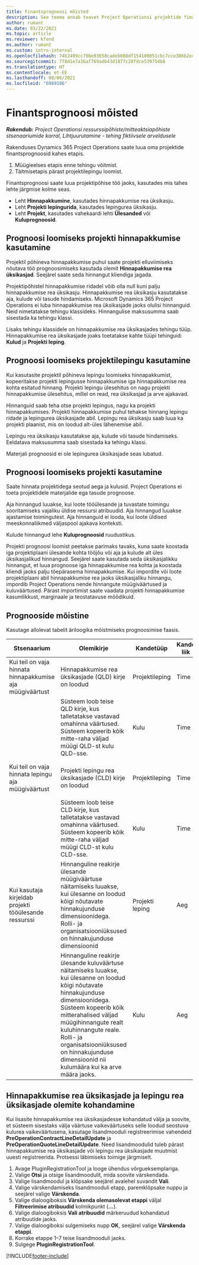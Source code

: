 ```yaml
---
title: Finantsprognoosi mõisted
description: See teema annab teavet Project Operationsi projektide finantsprognooside kohta.
author: rumant
ms.date: 03/22/2021
ms.topic: article
ms.reviewer: kfend
ms.author: rumant
ms.custom: intro-internal
ms.openlocfilehash: 74b2499cc706e03658cadeb088df154100051cbc7cce386b2e4d50dbdb5c197f
ms.sourcegitcommit: 7f8d1e7a16af769adb43d1877c28fdce53975db8
ms.translationtype: HT
ms.contentlocale: et-EE
ms.lasthandoff: 08/06/2021
ms.locfileid: "6989186"
---
```

# <a name="financial-estimation-concepts"></a>Finantsprognoosi mõisted

_**Rakendub:** Project Operationsi ressurssipõhiste/mitteaktsiapõhiste stsenaariumide korral,  Lihtjuurutamine - tehing fiktiivsele arveldusele_

Rakenduses Dynamics 365 Project Operations saate luua oma projektide finantsprognoosid kahes etapis. 
1. Müügieelses etapis enne tehingu võitmist. 
2. Täitmisetapis pärast projektilepingu loomist. 

Finantsprognoosi saate luua projektipõhise töö jaoks, kasutades mis tahes lehte järgmise kolme seas.
- Leht **Hinnapakkumine**, kasutades hinnapakkumise rea üksikasju.  
- Leht **Projekti lepingurida**, kasutades lepingurea üksikasju. 
- Leht **Projekt**, kasutades vahekaardi lehti **Ülesanded** või **Kuluprognoosid**.

## <a name="use-a-project-quote-to-create-an-estimate"></a>Prognoosi loomiseks projekti hinnapakkumise kasutamine
Projektil põhineva hinnapakkumise puhul saate projekti elluviimiseks nõutava töö prognoosimiseks kasutada olemit **Hinnapakkumise rea üksikasjad**. Seejärel saate seda hinnangut kliendiga jagada.

Projektipõhistel hinnapakkumise ridadel võib olla null kuni palju hinnapakkumise rea üksikasju. Hinnapakkumise rea üksikasju kasutatakse aja, kulude või tasude hindamiseks. Microsoft Dynamics 365 Project Operations ei luba hinnapakkumise rea üksikasjade jaoks olulisi hinnanguid. Neid nimetatakse tehingu klassideks. Hinnangulise maksusumma saab sisestada ka tehingu klassi.

Lisaks tehingu klassidele on hinnapakkumise rea üksikasjades tehingu tüüp. Hinnapakkumise rea üksikasjade joaks toetatakse kahte tüüpi tehinguid: **Kulud** ja **Projekti leping**.

## <a name="use-a-project-contract-to-create-an-estimate"></a>Prognoosi loomiseks projektilepingu kasutamine

Kui kasutasite projektil põhineva lepingu loomiseks hinnapakkumist, kopeeritakse projekti lepingusse hinnapakkumise iga hinnapakkumise rea kohta esitatud hinnang. Projekti lepingu ülesehitus on nagu projekti hinnapakkumise ülesehitus, millel on read, rea üksikasjad ja arve ajakavad.

Hinnanguid saab teha otse projekti lepingus, nagu ka projekti hinnapakkumises. Projekti hinnapakkumise puhul tehakse hinnang lepingu ridade ja lepingurea üksikasjade abil. Lepingu rea üksikasju saab luua ka projekti plaanist, mis on loodud alt-üles lähenemise abil.

Lepingu rea üksikasju kasutatakse aja, kulude või tasude hindamiseks. Eeldatava maksusumma saab sisestada ka tehingu klassi.

Materjali prognoosid ei ole lepingurea üksikasjade seas lubatud.

## <a name="use-a-project-to-create-an-estimate"></a>Prognoosi loomiseks projekti kasutamine 

Saate hinnata projektidega seotud aega ja kulusid. Project Operations ei toeta projektidele materjalide ega tasude prognoose.

Aja hinnangud luuakse, kui loote tööülesande ja tuvastate toimingu sooritamiseks vajaliku üldise ressursi atribuudid. Aja hinnangud luuakse ajastamise toimingutest. Aja hinnanguid ei looda, kui loote üldised meeskonnaliikmed väljaspool ajakava konteksti.

Kulude hinnangud lehe **Kuluprognoosid** ruudustikus.

Projekti prognoosi loomist peetakse parimaks tavaks, kuna saate koostada iga projektiplaani ülesande kohta tööjõu või aja ja kulude alt üles üksikasjalikud hinnangud. Seejärel saate kasutada seda üksikasjalikku hinnangut, et luua prognoose iga hinnapakkumise rea kohta ja koostada kliendi jaoks palju tõepärasema hinnapakkumise. Kui impordite või loote projektiplaani abil hinnapakkumise rea jaoks üksikasjaliku hinnangu, impordib Project Operations nende hinnangute müügiväärtused ja kuluväärtused. Pärast importimist saate vaadata projekti hinnapakkumise kasumlikkust, marginaale ja teostatavuse mõõdikuid.

## <a name="understanding-estimates"></a>Prognooside mõistine

Kasutage allolevat tabelit äriloogika mõistmiseks prognoosimise faasis.

| Stsenaarium                                                                                                                                                                                                                                                                                                                                          | Olemikirje                                                                                                                                                                                                       | Kandetüüp | Kande liik | Lisateave                                                            |
|---------------------------------------------------------------------------------------------------------------------------------------------------------------------------------------------------------------------------------------------------------------------------------------------------------------------------------------------------|---------------------------------------------------------------------------------------------------------------------------------------------------------------------------------------------------------------------|------------------|-------------|-----------------------------------------------------------------------------------|
| Kui teil on vaja hinnata hinnapakkumise aja müügiväärtust                                                                                                                                                                                                                                                                                    | Hinnapakkumise rea üksikasjade (QLD) kirje on loodud                                                                                                                                                                               | Projektileping | Time        | Tehingu päritolu väli müügi poolel QLD real viitab kulu poole QLD-le |
|                                                                                                                                                                                                                                                                                     | Süsteem loob teise QLD kirje, kus talletatakse vastavad omahinna väärtused. Süsteem kopeerib kõik mitte-raha väljad müügi QLD-st kulu QLD-sse.                                                                                                                                                                               | Kulu | Time        | Tehingu päritolu väli müügi poolel hinnapakkumise rea üksikasjade (QLD) real viitab kulu poole QLD-le |
| Kui teil on vaja hinnata lepingu aja müügiväärtust                                                                                                                                                                                                                                                                                 | Projekti lepingu rea üksikasjade (CLD) kirje on loodud                                                                                                                                                                    | Projektileping | Time        | Tehingu päritolu väli müügi poolel CLD real viitab kulude CLD-le      |
|                                                                                                                                                                                                                                                                                  | Süsteem loob teise CLD kirje, kus talletatakse vastavad omahinna väärtused. Süsteem kopeerib kõik mitte-raha väljad müügi CLD-st kulu CLD-sse.                                                                                                                                                                    | Kulu | Time        | Tehingu päritolu väli müügi poolel CLD real viitab kulude CLD-le      |
| Kui kasutaja kirjeldab projekti tööülesande ressurssi                                                                                                                                                                                                                                                                                            | Hinnanguline reakirje ülesande müügiväärtuse näitamiseks luuakse, kui ülesanne on loodud kõigi nõutavate hinnakujunduse dimensioonidega. Rolli- ja organisatsiooniüksused on hinnakujunduse dimensioonid | Projekti leping | Aeg        |                                                                                   |
|     | Hinnanguline reakirje ülesande kuluväärtuse näitamiseks luuakse, kui ülesanne on loodud kõigi nõutavate hinnakujunduse dimensioonidega. Süsteem kopeerib kõik mitterahalised väljad müügihinnangute realt kuluhinnangute reale. Rolli- ja organisatsiooniüksused on hinnakujunduse dimensioonid nii kulumäära kui ka arve määra jaoks.                                                                                                                                                                                                                | Kulu             | Aeg           |                                                                                   |



## <a name="customize-the-quote-line-detail-and-contract-line-detail-entities"></a>Hinnapakkumise rea üksikasjade ja lepingu rea üksikasjade olemite kohandamine

Kui lisasite hinnapakkumise rea üksikasjadesse kohandatud välja ja soovite, et süsteem sisestaks välja väärtuse vaikeväärtuseks selle loodud seostuva kulurea vaikeväärtusena, kasutage lisandmooduli registreerimise vahendeid **PreOperationContractLineDetailUpdate** ja **PreOperationQuoteLineDetailUpdate**. Need lisandmoodulid tuleb pärast hinnapakkumise rea üksikasjade või lepingu rea üksikasjade muutmist uuesti registreerida. Protsessi läbimiseks toimige järgmiselt.

1. Avage PluginRegistrationTool ja looge ühendus võrgueksemplariga.
2. Valige **Otsi** ja otsige lisandmoodulit, mida soovite värskendada.
3. Valige lisandmoodul ja klõpsake seejärel avalehel suvandit **Vali**.
4. Valige värskendamiseks lisandmooduli etapp, paremklõpsake nuppu ja seejärel valige **Värskenda**.
5. Valige dialoogiboksis **Värskenda olemasolevat etappi** väljal **Filtreerimise atribuudid** kolmikpunkt (**...**).
6. Valige dialoogiboksis **Vali atribuudid** märkeruudud kohandatud atribuutide jaoks.
7. Valige dialoogiboksi sulgemiseks nupp **OK**, seejärel valige **Värskenda etappi**.
8. Korrake etappe 1–7 teise lisandmooduli jaoks.
9. Sulgege **PluginRegistrationTool**.


[!INCLUDE[footer-include](../includes/footer-banner.md)]
